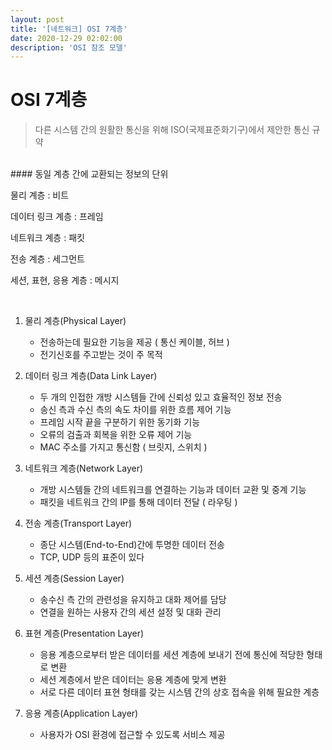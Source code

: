 ```yaml
---
layout: post
title: '[네트워크] OSI 7계층'
date: 2020-12-29 02:02:00
description: 'OSI 참조 모델'
---
```


# OSI 7계층

<blockquote>
다른 시스템 간의 원활한 통신을 위해 ISO(국제표준화기구)에서 제안한 통신 규약
</blockquote>

<br>
#### 동일 계층 간에 교환되는 정보의 단위
 
물리 계층 : 비트

데이터 링크 계층 : 프레임

네트워크 계층 : 패킷

전송 계층 : 세그먼트

세션, 표현, 응용 계층 : 메시지

<br>

1. 물리 계층(Physical Layer)

   - 전송하는데 필요한 기능을 제공 ( 통신 케이블, 허브 )
   - 전기신호를 주고받는 것이 주 목적

2. 데이터 링크 계층(Data Link Layer)

   - 두 개의 인접한 개방 시스템들 간에 신뢰성 있고 효율적인 정보 전송
   - 송신 측과 수신 측의 속도 차이를 위한 흐름 제어 기능
   - 프레임 시작 끝을 구분하기 위한 동기화 기능
   - 오류의 검출과 회복을 위한 오류 제어 기능
   - MAC 주소를 가지고 통신함 ( 브릿지, 스위치 )

3. 네트워크 계층(Network Layer)

   - 개방 시스템들 간의 네트워크를 연결하는 기능과 데이터 교환 및 중계 기능
   - 패킷을 네트워크 간의 IP를 통해 데이터 전달 ( 라우팅 )

4. 전송 계층(Transport Layer)

   - 종단 시스템(End-to-End)간에 투명한 데이터 전송
   - TCP, UDP 등의 표준이 있다

5. 세션 계층(Session Layer)

   - 송수신 측 간의 관련성을 유지하고 대화 제어를 담당
   - 연결을 원하는 사용자 간의 세션 설정 및 대화 관리

6. 표현 계층(Presentation Layer)

   - 응용 계층으로부터 받은 데이터를 세션 계층에 보내기 전에 통신에 적당한 형태로 변환
   - 세션 계층에서 받은 데이터는 응용 계층에 맞게 변환
   - 서로 다른 데이터 표현 형태를 갖는 시스템 간의 상호 접속을 위해 필요한 계층

7. 응용 계층(Application Layer)
   - 사용자가 OSI 환경에 접근할 수 있도록 서비스 제공

<!-- Jean shorts raw denim Vice normcore, art party High Life PBR skateboard stumptown vinyl kitsch. Four loko meh 8-bit, tousled banh mi tilde forage Schlitz dreamcatcher twee 3 wolf moon. Chambray asymmetrical paleo salvia, sartorial umami four loko master cleanse drinking vinegar brunch. <a href="https://www.pinterest.com" target="blank">Pinterest</a> DIY authentic Schlitz, hoodie Intelligentsia butcher trust fund brunch shabby chic Kickstarter forage flexitarian. Direct trade <a href="https://en.wikipedia.org/wiki/Cold-pressed_juice" target="blank">cold-pressed</a> meggings stumptown plaid, pop-up taxidermy. Hoodie XOXO fingerstache scenester Echo Park. Plaid ugh Wes Anderson, freegan pug selvage fanny pack leggings pickled food truck DIY irony Banksy.

#### Hipster list

<ul>
	<li>brunch</li>
	<li>fixie</li>
	<li>raybans</li>
	<li>messenger bag</li>
</ul>

Hoodie Thundercats retro, tote bag 8-bit Godard craft beer gastropub. Truffaut Tumblr taxidermy, raw denim Kickstarter sartorial dreamcatcher. Quinoa chambray slow-carb salvia readymade, bicycle rights 90's yr typewriter selfies letterpress cardigan vegan.

<hr>
<br/>
Pug heirloom High Life vinyl swag, single-origin coffee four dollar toast taxidermy reprehenderit fap distillery master cleanse locavore. Est anim sapiente leggings Brooklyn ea. Thundercats locavore excepteur veniam eiusmod. Raw denim Truffaut Schlitz, migas sapiente Portland VHS twee Bushwick Marfa typewriter retro id keytar.

<blockquote>
	We do not grow absolutely, chronologically. We grow sometimes in one dimension, and not in another, unevenly. We grow partially. We are relative. We are mature in one realm, childish in another.
	—Anais Nin
</blockquote>

Fap aliqua qui, scenester pug Echo Park polaroid irony shabby chic ex cardigan church-key Odd Future accusamus. Blog stumptown sartorial squid, gastropub duis aesthetic Truffaut vero. Pinterest tilde twee, odio mumblecore jean shorts lumbersexual. -->
